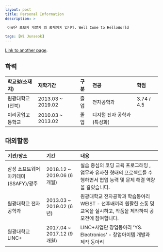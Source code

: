 ```yaml
---
layout: post
title: Personal Information
description: >
 
 이곳은 초보자 개발자 의 홈페이지 입니다. Well Come to HelloWorld

tags: [Wi Junseok]
---
```



[Link to another page](another-page).

## 학력

| 학교명(소재지)        | 재학기간          | 구분 | 전공 | 학점 | 
|:-------------|:------------------|:------|:------|:------|
| 원광대학교(전북)           | 2013.03 ~ 2019.02 | 졸업 | 전자공학과  | 3.74 / 4.5 | |
| 이리공업고등학교 | 2010.03 ~ 2013.02 | 졸업 | 디지털 전자 공학과 (특성화)  | | |


## 대외할동
| 기관/장소        | 기간          | 내용 |
|:-------------|:------------------|:------|
| 삼성 소프트웨어 아카데미(SSAFY)/광주           | 2018.12 ~ 2019.06 (6개월) | 실습 중심의 코딩 교육 프로그래밍 , 업무와 유사한 형태의 프로젝트를 수행하면서 협업 능력 및 문제 해결 역량을 길렀습니다.  |
| 원광대학교 전자공학과 | 2013.03 ~ 2019.02 (6년)  | 원광대학교 전자공학과 학습동아리 WEIST - 선후배끼리 원활한 소통 및 교육을 실시하고, 작품을 제작하여 공모전에 참여합니다.  |
| 원광대학교 LINC+          | 2017.04 ~ 2017.12 (9개월)     | LINC+사업단 창업동아리 'YS. Electronics' - 창업아이템 개발과 제작 동아리   |


